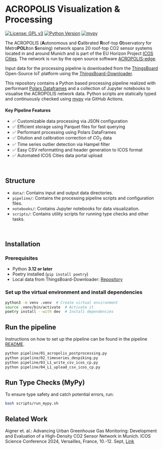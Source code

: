 # ACROPOLIS Visualization & Processing

[![License: GPL v3](https://img.shields.io/badge/License-GPLv3-blue.svg)](https://www.gnu.org/licenses/gpl-3.0)
[![Python Version](https://img.shields.io/badge/python-3.12%2B-blue.svg)](https://www.python.org/downloads/release/python-3120/)
[![mypy](https://github.com/tum-esm/ACROPOLIS-data-processing/actions/workflows/pipeline.yml/badge.svg)](https://github.com/tum-esm/ACROPOLIS-data-processing/actions)

The ACROPOLIS (**A**utonomous and **C**alibrated **R**oof-top **O**bservatory for Metro**POLI**ton **S**ensing) network spans 20 roof-top CO2 sensor systems located in and around Munich and is part of the EU Horizon Project [ICOS Cities](https://www.icos-cp.eu/projects/icos-cities). The network is run by the open source software [ACROPOLIS-edge](https://github.com/tum-esm/ACROPOLIS-edge).

Input data for the processing pipeline is downloaded from the [ThingsBoard](https://thingsboard.io) Open-Source IoT platform using the [ThingsBoard-Downloader](https://github.com/tum-esm/ThingsBoard-Downloader).

This repository contains a Python based processing pipeline realized with performant [Polars Dataframes](https://pola.rs) and a collection of Jupyter notebooks to visualise the ACROPOLIS network data. Python scripts are statically typed and continuously checked using [mypy](https://github.com/python/mypy) via GitHub Actions. 

#### Key Pipeline Features

- ✅ Customizable data processing via JSON configuration
- ✅ Efficient storage using Parquet files for fast querying
- ✅ Performant processing using Polars DataFrames
- ✅ Dilution and calibration correction of $CO_2$ data
- ✅ Time series outlier detection via Hampel filter
- ✅ Easy CSV reformatting and header generation to ICOS format
- ✅ Automated ICOS Cities data portal upload

<br/>

## Structure

- `data/`: Contains input and output data directories.
- `pipeline/`: Contains the processing pipeline scripts and configuration files.
- `notebooks/`: Contains Jupyter notebooks for data visualization.
- `scripts/`: Contains utility scripts for running type checks and other tasks.


<br/>

## Installation

### **Prerequisites**

- Python **3.12 or later**
- Poetry installed (`pip install poetry`)
- Local data from ThingsBoard-Downloader: [Repository](https://github.com/tum-esm/ThingsBoard-Downloader)


### **Set up the virtual environment and install dependencies**

```bash
python3 -m venv .venv  # Create virtual environment
source .venv/bin/activate  # Activate it
poetry install --with dev  # Install dependencies
```

## Run the pipeline

Instructions on how to set up the pipeline can be found in the pipeline [README](pipeline/README.md).

```bash
python pipeline/01_acropolis_postprocessing.py
python pipeline/02_timeseries_despiking.py
python pipeline/03_L1_write_csv_icos_cp.py
python pipeline/04_L1_upload_csv_icos_cp.py
```


## Run Type Checks (MyPy)

To ensure type safety and catch potential errors, run:

```bash
bash scripts/run_mypy.sh
```


## Related Work

Aigner et. al.: Advancing Urban Greenhouse Gas Monitoring: Development and Evaluation of a High-Density CO2 Sensor Network in Munich. ICOS Science Conference 2024, Versailles, France, 10.-12. Sept, [Link](https://www.icos-cp.eu/news-and-events/science-conference/icos2024sc/all-abstracts)

